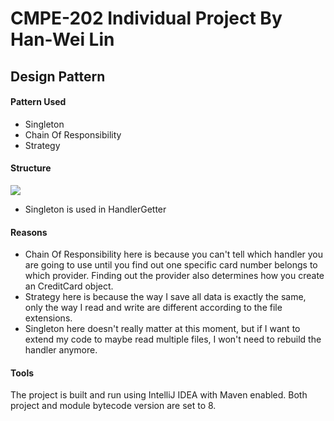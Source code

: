 # CMPE-202 Individual Project By Han-Wei Lin
## Design Pattern
#### Pattern Used
- Singleton
- Chain Of Responsibility
- Strategy

#### Structure
![](https://www.lucidchart.com/publicSegments/view/c09f9086-5a14-4836-924b-d4f95cc65661/image.png)
- Singleton is used in HandlerGetter

#### Reasons
- Chain Of Responsibility here is because you can't tell which handler you are going to use until you find out one specific card number belongs to which provider.
Finding out the provider also determines how you create an CreditCard object.
- Strategy here is because the way I save all data is exactly the same, only the way I read and write are different according to the file extensions.
- Singleton here doesn't really matter at this moment, but if I want to extend my code to maybe read multiple files, I won't need to rebuild the handler anymore.

#### Tools
The project is built and run using IntelliJ IDEA with Maven enabled.
Both project and module bytecode version are set to 8.
